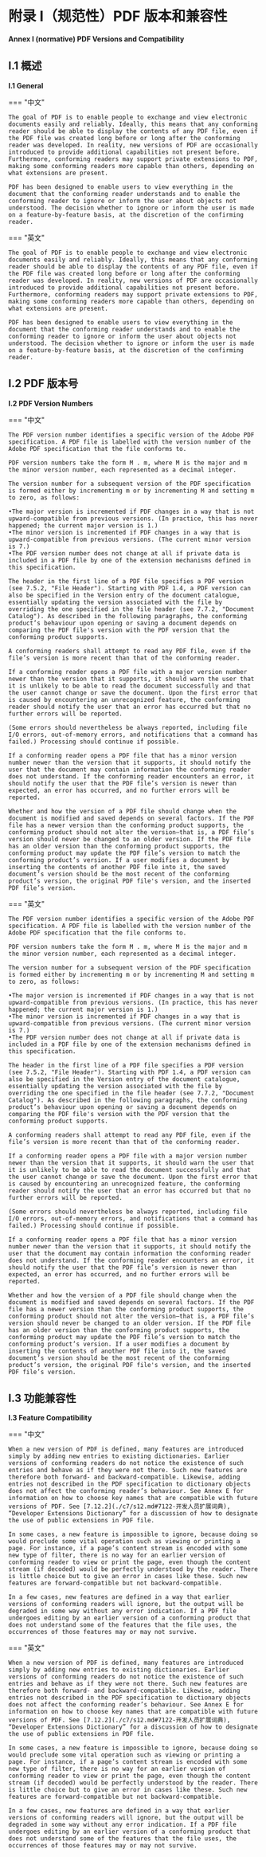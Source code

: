 # 附录 I（规范性）PDF 版本和兼容性

**Annex I (normative) PDF Versions and Compatibility**

## I.1 概述

**I.1 General**

=== "中文"

    The goal of PDF is to enable people to exchange and view electronic documents easily and reliably. Ideally, this means that any conforming reader should be able to display the contents of any PDF file, even if the PDF file was created long before or long after the conforming reader was developed. In reality, new versions of PDF are occasionally introduced to provide additional capabilities not present before. Furthermore, conforming readers may support private extensions to PDF, making some conforming readers more capable than others, depending on what extensions are present.

    PDF has been designed to enable users to view everything in the document that the conforming reader understands and to enable the conforming reader to ignore or inform the user about objects not understood. The decision whether to ignore or inform the user is made on a feature-by-feature basis, at the discretion of the confirming reader.

=== "英文"

    The goal of PDF is to enable people to exchange and view electronic documents easily and reliably. Ideally, this means that any conforming reader should be able to display the contents of any PDF file, even if the PDF file was created long before or long after the conforming reader was developed. In reality, new versions of PDF are occasionally introduced to provide additional capabilities not present before. Furthermore, conforming readers may support private extensions to PDF, making some conforming readers more capable than others, depending on what extensions are present.

    PDF has been designed to enable users to view everything in the document that the conforming reader understands and to enable the conforming reader to ignore or inform the user about objects not understood. The decision whether to ignore or inform the user is made on a feature-by-feature basis, at the discretion of the confirming reader.

## I.2 PDF 版本号

**I.2 PDF Version Numbers**

=== "中文"

    The PDF version number identifies a specific version of the Adobe PDF specification. A PDF file is labelled with the version number of the Adobe PDF specification that the file conforms to.

    PDF version numbers take the form M . m, where M is the major and m the minor version number, each represented as a decimal integer.

    The version number for a subsequent version of the PDF specification is formed either by incrementing m or by incrementing M and setting m to zero, as follows:

    •The major version is incremented if PDF changes in a way that is not upward-compatible from previous versions. (In practice, this has never happened; the current major version is 1.)
    •The minor version is incremented if PDF changes in a way that is upward-compatible from previous versions. (The current minor version is 7.)
    •The PDF version number does not change at all if private data is included in a PDF file by one of the extension mechanisms defined in this specification.

    The header in the first line of a PDF file specifies a PDF version (see 7.5.2, "File Header"). Starting with PDF 1.4, a PDF version can also be specified in the Version entry of the document catalogue, essentially updating the version associated with the file by overriding the one specified in the file header (see 7.7.2, "Document Catalog"). As described in the following paragraphs, the conforming product’s behaviour upon opening or saving a document depends on comparing the PDF file's version with the PDF version that the conforming product supports.

    A conforming readers shall attempt to read any PDF file, even if the file’s version is more recent than that of the conforming reader.

    If a conforming reader opens a PDF file with a major version number newer than the version that it supports, it should warn the user that it is unlikely to be able to read the document successfully and that the user cannot change or save the document. Upon the first error that is caused by encountering an unrecognized feature, the conforming reader should notify the user that an error has occurred but that no further errors will be reported.

    (Some errors should nevertheless be always reported, including file I/O errors, out-of-memory errors, and notifications that a command has failed.) Processing should continue if possible.

    If a conforming reader opens a PDF file that has a minor version number newer than the version that it supports, it should notify the user that the document may contain information the conforming reader does not understand. If the conforming reader encounters an error, it should notify the user that the PDF file’s version is newer than expected, an error has occurred, and no further errors will be reported.

    Whether and how the version of a PDF file should change when the document is modified and saved depends on several factors. If the PDF file has a newer version than the conforming product supports, the conforming product should not alter the version—that is, a PDF file’s version should never be changed to an older version. If the PDF file has an older version than the conforming product supports, the conforming product may update the PDF file’s version to match the conforming product’s version. If a user modifies a document by inserting the contents of another PDF file into it, the saved document’s version should be the most recent of the conforming product’s version, the original PDF file's version, and the inserted PDF file’s version.

=== "英文"

    The PDF version number identifies a specific version of the Adobe PDF specification. A PDF file is labelled with the version number of the Adobe PDF specification that the file conforms to.

    PDF version numbers take the form M . m, where M is the major and m the minor version number, each represented as a decimal integer.

    The version number for a subsequent version of the PDF specification is formed either by incrementing m or by incrementing M and setting m to zero, as follows:

    •The major version is incremented if PDF changes in a way that is not upward-compatible from previous versions. (In practice, this has never happened; the current major version is 1.)
    •The minor version is incremented if PDF changes in a way that is upward-compatible from previous versions. (The current minor version is 7.)
    •The PDF version number does not change at all if private data is included in a PDF file by one of the extension mechanisms defined in this specification.

    The header in the first line of a PDF file specifies a PDF version (see 7.5.2, "File Header"). Starting with PDF 1.4, a PDF version can also be specified in the Version entry of the document catalogue, essentially updating the version associated with the file by overriding the one specified in the file header (see 7.7.2, "Document Catalog"). As described in the following paragraphs, the conforming product’s behaviour upon opening or saving a document depends on comparing the PDF file's version with the PDF version that the conforming product supports.

    A conforming readers shall attempt to read any PDF file, even if the file’s version is more recent than that of the conforming reader.

    If a conforming reader opens a PDF file with a major version number newer than the version that it supports, it should warn the user that it is unlikely to be able to read the document successfully and that the user cannot change or save the document. Upon the first error that is caused by encountering an unrecognized feature, the conforming reader should notify the user that an error has occurred but that no further errors will be reported.

    (Some errors should nevertheless be always reported, including file I/O errors, out-of-memory errors, and notifications that a command has failed.) Processing should continue if possible.

    If a conforming reader opens a PDF file that has a minor version number newer than the version that it supports, it should notify the user that the document may contain information the conforming reader does not understand. If the conforming reader encounters an error, it should notify the user that the PDF file’s version is newer than expected, an error has occurred, and no further errors will be reported.

    Whether and how the version of a PDF file should change when the document is modified and saved depends on several factors. If the PDF file has a newer version than the conforming product supports, the conforming product should not alter the version—that is, a PDF file’s version should never be changed to an older version. If the PDF file has an older version than the conforming product supports, the conforming product may update the PDF file’s version to match the conforming product’s version. If a user modifies a document by inserting the contents of another PDF file into it, the saved document’s version should be the most recent of the conforming product’s version, the original PDF file's version, and the inserted PDF file’s version.

## I.3 功能兼容性

**I.3 Feature Compatibility**

=== "中文"

    When a new version of PDF is defined, many features are introduced simply by adding new entries to existing dictionaries. Earlier versions of conforming readers do not notice the existence of such entries and behave as if they were not there. Such new features are therefore both forward- and backward-compatible. Likewise, adding entries not described in the PDF specification to dictionary objects does not affect the conforming reader’s behaviour. See Annex E for information on how to choose key names that are compatible with future versions of PDF. See [7.12.2](./c7/s12.md#7122-开发人员扩展词典), “Developer Extensions Dictionary” for a discussion of how to designate the use of public extensions in PDF file.

    In some cases, a new feature is impossible to ignore, because doing so would preclude some vital operation such as viewing or printing a page. For instance, if a page’s content stream is encoded with some new type of filter, there is no way for an earlier version of conforming reader to view or print the page, even though the content stream (if decoded) would be perfectly understood by the reader. There is little choice but to give an error in cases like these. Such new features are forward-compatible but not backward-compatible.

    In a few cases, new features are defined in a way that earlier versions of conforming readers will ignore, but the output will be degraded in some way without any error indication. If a PDF file undergoes editing by an earlier version of a conforming product that does not understand some of the features that the file uses, the occurrences of those features may or may not survive.

=== "英文"

    When a new version of PDF is defined, many features are introduced simply by adding new entries to existing dictionaries. Earlier versions of conforming readers do not notice the existence of such entries and behave as if they were not there. Such new features are therefore both forward- and backward-compatible. Likewise, adding entries not described in the PDF specification to dictionary objects does not affect the conforming reader’s behaviour. See Annex E for information on how to choose key names that are compatible with future versions of PDF. See [7.12.2](./c7/s12.md#7122-开发人员扩展词典), “Developer Extensions Dictionary” for a discussion of how to designate the use of public extensions in PDF file.

    In some cases, a new feature is impossible to ignore, because doing so would preclude some vital operation such as viewing or printing a page. For instance, if a page’s content stream is encoded with some new type of filter, there is no way for an earlier version of conforming reader to view or print the page, even though the content stream (if decoded) would be perfectly understood by the reader. There is little choice but to give an error in cases like these. Such new features are forward-compatible but not backward-compatible.

    In a few cases, new features are defined in a way that earlier versions of conforming readers will ignore, but the output will be degraded in some way without any error indication. If a PDF file undergoes editing by an earlier version of a conforming product that does not understand some of the features that the file uses, the occurrences of those features may or may not survive.
